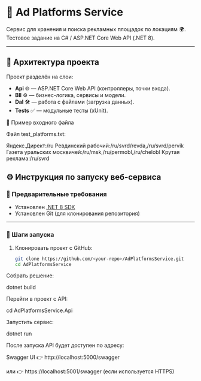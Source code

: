 # 📰 Ad Platforms Service

Сервис для хранения и поиска рекламных площадок по локациям 🌍.  
Тестовое задание на C# / ASP.NET Core Web API (.NET 8).

---

## 🚀 Архитектура проекта

Проект разделён на слои:

- **Api** 🌐 — ASP.NET Core Web API (контроллеры, точки входа).
- **Bll** ⚙️ — бизнес-логика, сервисы и модели.
- **Dal** 🛠️ — работа с файлами (загрузка данных).
- **Tests** ✅ — модульные тесты (xUnit).

📂 Пример входного файла

Файл test_platforms.txt:

Яндекс.Директ:/ru
Ревдинский рабочий:/ru/svrd/revda,/ru/svrd/pervik
Газета уральских москвичей:/ru/msk,/ru/permobl,/ru/chelobl
Крутая реклама:/ru/svrd

## ⚙️ Инструкция по запуску веб-сервиса

### 🔹 Предварительные требования

- Установлен [.NET 8 SDK](https://dotnet.microsoft.com/en-us/download/dotnet/8.0)
- Установлен Git (для клонирования репозитория)

---

### 🔹 Шаги запуска

1. Клонировать проект с GitHub:
   ```bash
   git clone https://github.com/<your-repo>/AdPlatformsService.git
   cd AdPlatformsService
   ```

Собрать решение:

dotnet build

Перейти в проект с API:

cd AdPlatformsService.Api

Запустить сервис:

dotnet run

После запуска API будет доступен по адресу:

Swagger UI 👉 http://localhost:5000/swagger

или 👉 https://localhost:5001/swagger
(если используется HTTPS)
